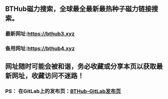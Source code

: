 ## **BTHub磁力搜索，全球最全最新最热种子磁力链接搜索。**
### 最新网址:<a href="https://bthub3.xyz" target="_blank">https://bthub3.xyz</a>
### 备用网址:<a href="https://bthub4.xyz" target="_blank">https://bthub4.xyz</a>
## 网址随时可能会被和谐，务必收藏或分享本页以获取最新网址，收藏访问不迷路！

### PS： 在GitLab上的发布页：[**BTHub-GitLab发布页**](https://gitlab.com/fwonggh/Bthub/-/blob/master/README.md)
     


